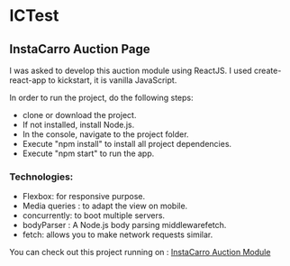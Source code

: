 # ICTest
## InstaCarro Auction Page
I was asked to develop this auction module using ReactJS. 
I used create-react-app to kickstart, it is vanilla JavaScript.

In order to run the project, do the following steps:
- clone or download the project.
- If not installed, install Node.js.
- In the console, navigate to the project folder.
- Execute "npm install" to install all project dependencies.
- Execute "npm start" to run the app.

### Technologies:
- Flexbox: for responsive purpose.
- Media queries : to adapt the view on mobile.
- concurrently: to boot multiple servers.
- bodyParser : A Node.js body parsing middlewarefetch.
- fetch: allows you to make network requests similar.



You can check out this project running on : [InstaCarro Auction Module](https://icauction-1d7f7.firebaseapp.com/)
